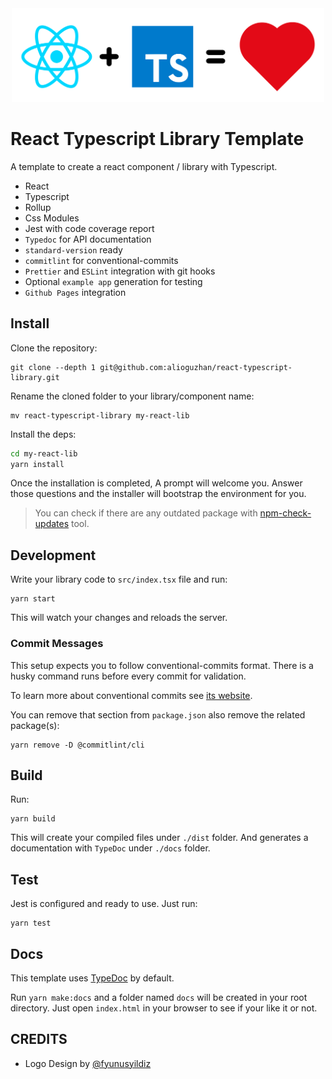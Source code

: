<div align="center">
  <img src="./tools/tsreact.png" width="500" alt="react loves typescript">
</div>

# React Typescript Library Template

A template to create a react component / library with Typescript.

- React
- Typescript
- Rollup
- Css Modules
- Jest with code coverage report
- `Typedoc` for API documentation
- `standard-version` ready
- `commitlint` for conventional-commits
- `Prettier` and `ESLint` integration with git hooks
- Optional `example app` generation for testing
- `Github Pages` integration

## Install

Clone the repository:

```
git clone --depth 1 git@github.com:alioguzhan/react-typescript-library.git
```

Rename the cloned folder to your library/component name:

```
mv react-typescript-library my-react-lib
```

Install the deps:

```bash
cd my-react-lib
yarn install
```

Once the installation is completed, A prompt will welcome you. Answer those questions and the installer will bootstrap the environment for you.

> You can check if there are any outdated package with [npm-check-updates](https://www.npmjs.com/package/npm-check-updates) tool.

## Development

Write your library code to `src/index.tsx` file and run:

```
yarn start
```

This will watch your changes and reloads the server.

### Commit Messages

This setup expects you to follow conventional-commits format. There is a husky command runs before every commit for validation.

To learn more about conventional commits see [its website](https://www.conventionalcommits.org/en/v1.0.0/).

You can remove that section from `package.json` also remove the related package(s):

```
yarn remove -D @commitlint/cli
```

## Build

Run:

```
yarn build
```

This will create your compiled files under `./dist` folder. And generates a documentation with `TypeDoc` under `./docs` folder.

## Test

Jest is configured and ready to use. Just run:

```
yarn test
```

## Docs

This template uses [TypeDoc](https://typedoc.org/) by default.

Run `yarn make:docs` and a folder named `docs` will be created in your root directory. Just open `index.html` in your browser to see if your like it or not.

## CREDITS

- Logo Design by [@fyunusyildiz](https://github.com/fyunusyildiz)
